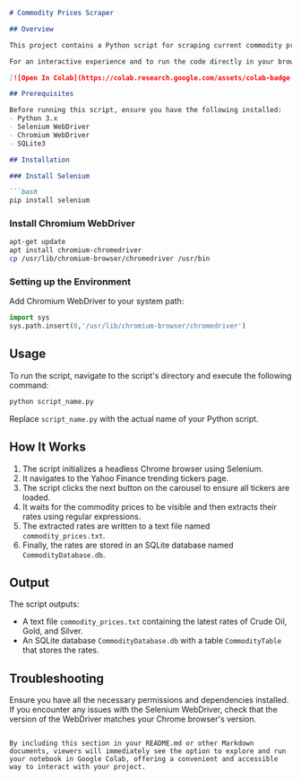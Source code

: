 
```markdown
# Commodity Prices Scraper

## Overview

This project contains a Python script for scraping current commodity prices (Crude Oil, Gold, and Silver) from Yahoo Finance's trending tickers page. It utilizes Selenium for web automation and SQLite for data storage.

For an interactive experience and to run the code directly in your browser, you are encouraged to view this project on Google Colab:

[![Open In Colab](https://colab.research.google.com/assets/colab-badge.svg)](https://colab.research.google.com/github/Axs7941/webscrapper/blob/master/webScrapper.ipynb)

## Prerequisites

Before running this script, ensure you have the following installed:
- Python 3.x
- Selenium WebDriver
- Chromium WebDriver
- SQLite3

## Installation

### Install Selenium

```bash
pip install selenium
```

### Install Chromium WebDriver

```bash
apt-get update
apt install chromium-chromedriver
cp /usr/lib/chromium-browser/chromedriver /usr/bin
```

### Setting up the Environment

Add Chromium WebDriver to your system path:

```python
import sys
sys.path.insert(0,'/usr/lib/chromium-browser/chromedriver')
```

## Usage

To run the script, navigate to the script's directory and execute the following command:

```bash
python script_name.py
```

Replace `script_name.py` with the actual name of your Python script.

## How It Works

1. The script initializes a headless Chrome browser using Selenium.
2. It navigates to the Yahoo Finance trending tickers page.
3. The script clicks the next button on the carousel to ensure all tickers are loaded.
4. It waits for the commodity prices to be visible and then extracts their rates using regular expressions.
5. The extracted rates are written to a text file named `commodity_prices.txt`.
6. Finally, the rates are stored in an SQLite database named `CommodityDatabase.db`.

## Output

The script outputs:
- A text file `commodity_prices.txt` containing the latest rates of Crude Oil, Gold, and Silver.
- An SQLite database `CommodityDatabase.db` with a table `CommodityTable` that stores the rates.

## Troubleshooting

Ensure you have all the necessary permissions and dependencies installed. If you encounter any issues with the Selenium WebDriver, check that the version of the WebDriver matches your Chrome browser's version.
```

By including this section in your README.md or other Markdown documents, viewers will immediately see the option to explore and run your notebook in Google Colab, offering a convenient and accessible way to interact with your project.
